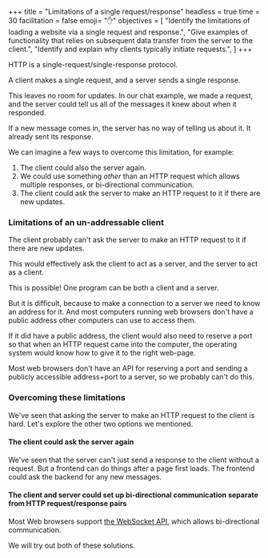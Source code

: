 +++
title = "Limitations of a single request/response"
headless = true
time = 30
facilitation = false
emoji= "✋"
objectives = [
    "Identify the limitations of loading a website via a single request and response.",
    "Give examples of functionality that relies on subsequent data transfer from the server to the client.",
    "Identify and explain why clients typically initiate requests.",
]
+++

HTTP is a single-request/single-response protocol.

A client makes a single request, and a server sends a single response.

This leaves no room for updates. In our chat example, we made a request, and the server could tell us all of the messages it knew about when it responded.

If a new message comes in, the server has no way of telling us about it. It already sent its response.

We can imagine a few ways to overcome this limitation, for example:
1. The client could also the server again.
2. We could use something _other_ than an HTTP request which allows multiple responses, or bi-directional communication.
3. The client could ask the server to make an HTTP request to it if there are new updates.

### Limitations of an un-addressable client

The client probably can't ask the server to make an HTTP request to it if there are new updates.

This would effectively ask the client to act as a server, and the server to act as a client.

This is possible! One program can be both a client and a server.

But it is difficult, because to make a connection to a server we need to know an address for it. And most computers running web browsers don't have a public address other computers can use to access them.

If it did have a public address, the client would also need to reserve a port so that when an HTTP request came into the computer, the operating system would know how to give it to the right web-page.

Most web browsers don't have an API for reserving a port and sending a publicly accessible address+port to a server, so we probably can't do this.

### Overcoming these limitations

We've seen that asking the server to make an HTTP request to the client is hard. Let's explore the other two options we mentioned.

#### The client could ask the server again

We've seen that the server can't just send a response to the client without a request. But a frontend can do things after a page first loads. The frontend could ask the backend for any new messages.

#### The client and server could set up bi-directional communication separate from HTTP request/response pairs

Most Web browsers support [the WebSocket API](https://developer.mozilla.org/en-US/docs/Web/API/WebSockets_API), which allows bi-directional communication.

We will try out both of these solutions.
